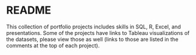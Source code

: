 # README

This collection of portfolio projects includes skills in SQL, R, Excel, and presentations. Some of the projects have links to Tableau visualizations of the datasets, please view those as well (links to those are listed in the comments at the top of each project).
